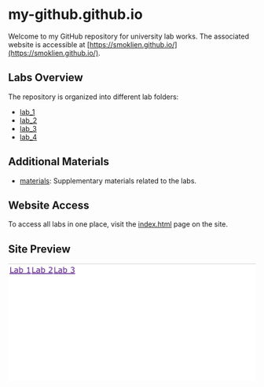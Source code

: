 # my-github.github.io

Welcome to my GitHub repository for university lab works. The associated website is accessible at [https://smoklien.github.io/](https://smoklien.github.io/).

## Labs Overview

The repository is organized into different lab folders:

- [lab_1](lab_1/)
- [lab_2](lab_2/)
- [lab_3](lab_3/)
- [lab_4](lab_4/)

## Additional Materials

- [materials](materials/): Supplementary materials related to the labs.

## Website Access

To access all labs in one place, visit the [index.html](index.html) page on the site.

## Site Preview

![Site Preview](./index_preview.png)